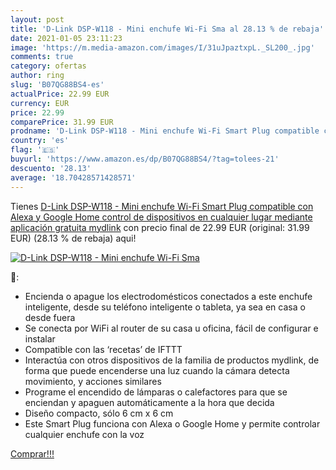 ```yaml
---
layout: post
title: 'D-Link DSP-W118 - Mini enchufe Wi-Fi Sma al 28.13 % de rebaja'
date: 2021-01-05 23:11:23
image: 'https://m.media-amazon.com/images/I/31uJpaztxpL._SL200_.jpg'
comments: true
category: ofertas
author: ring
slug: 'B07QG88BS4-es'
actualPrice: 22.99 EUR
currency: EUR
price: 22.99
comparePrice: 31.99 EUR
prodname: 'D-Link DSP-W118 - Mini enchufe Wi-Fi Smart Plug compatible con Alexa y Google Home  control de dispositivos en cualquier lugar mediante aplicación gratuita mydlink'
country: 'es'
flag: '🇪🇸'
buyurl: 'https://www.amazon.es/dp/B07QG88BS4/?tag=tolees-21'
descuento: '28.13'
average: '18.70428571428571'
---
```


Tienes [D-Link DSP-W118 - Mini enchufe Wi-Fi Smart Plug compatible con Alexa y Google Home  control de dispositivos en cualquier lugar mediante aplicación gratuita mydlink](https://www.amazon.es/dp/B07QG88BS4/?tag=tolees-21) con precio final de  22.99 EUR (original: 31.99 EUR) (28.13 %  de rebaja) aqui!

[![D-Link DSP-W118 - Mini enchufe Wi-Fi Sma](https://m.media-amazon.com/images/I/31uJpaztxpL._SL200_.jpg)](https://www.amazon.es/dp/B07QG88BS4/?tag=tolees-21)

🔎:

- Encienda o apague los electrodomésticos conectados a este enchufe inteligente, desde su teléfono inteligente o tableta, ya sea en casa o desde fuera
- Se conecta por WiFi al router de su casa u oficina, fácil de configurar e instalar
- Compatible con las ‘recetas’ de IFTTT
- Interactúa con otros dispositivos de la familia de productos mydlink, de forma que puede encenderse una luz cuando la cámara detecta movimiento, y acciones similares
- Programe el encendido de lámparas o calefactores para que se enciendan y apaguen automáticamente a la hora que decida
- Diseño compacto, sólo 6 cm x 6 cm
- Este Smart Plug funciona con Alexa o Google Home y permite controlar cualquier enchufe con la voz

[Comprar!!!](https://www.amazon.es/dp/B07QG88BS4/?tag=tolees-21)

